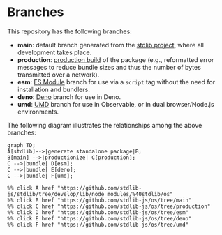<!--

@license Apache-2.0

Copyright (c) 2022 The Stdlib Authors.

Licensed under the Apache License, Version 2.0 (the "License");
you may not use this file except in compliance with the License.
You may obtain a copy of the License at

    http://www.apache.org/licenses/LICENSE-2.0

Unless required by applicable law or agreed to in writing, software
distributed under the License is distributed on an "AS IS" BASIS,
WITHOUT WARRANTIES OR CONDITIONS OF ANY KIND, either express or implied.
See the License for the specific language governing permissions and
limitations under the License.

-->

# Branches

This repository has the following branches:

-   **main**: default branch generated from the [stdlib project][stdlib-url], where all development takes place.
-   **production**: [production build][production-url] of the package (e.g., reformatted error messages to reduce bundle sizes and thus the number of bytes transmitted over a network).
-   **esm**: [ES Module][esm-url] branch for use via a `script` tag without the need for installation and bundlers.
-   **deno**: [Deno][deno-url] branch for use in Deno.
-   **umd**: [UMD][umd-url] branch for use in Observable, or in dual browser/Node.js environments.

The following diagram illustrates the relationships among the above branches:

```mermaid
graph TD;
A[stdlib]-->|generate standalone package|B;
B[main] -->|productionize| C[production];
C -->|bundle| D[esm];
C -->|bundle| E[deno];
C -->|bundle| F[umd];

%% click A href "https://github.com/stdlib-js/stdlib/tree/develop/lib/node_modules/%40stdlib/os"
%% click B href "https://github.com/stdlib-js/os/tree/main"
%% click C href "https://github.com/stdlib-js/os/tree/production"
%% click D href "https://github.com/stdlib-js/os/tree/esm"
%% click E href "https://github.com/stdlib-js/os/tree/deno"
%% click F href "https://github.com/stdlib-js/os/tree/umd"
```

[stdlib-url]: https://github.com/stdlib-js/stdlib/tree/develop/lib/node_modules/%40stdlib/os
[production-url]: https://github.com/stdlib-js/os/tree/production
[deno-url]: https://github.com/stdlib-js/os/tree/deno
[umd-url]: https://github.com/stdlib-js/os/tree/umd
[esm-url]: https://github.com/stdlib-js/os/tree/esm